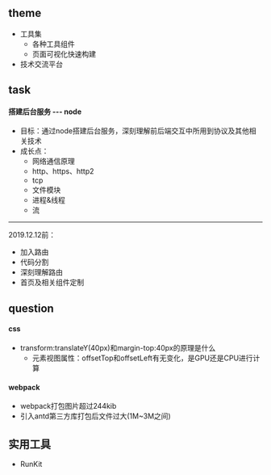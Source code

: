 ## theme
- 工具集
    - 各种工具组件
    - 页面可视化快速构建
- 技术交流平台

## task
#### 搭建后台服务 --- node
- 目标：通过node搭建后台服务，深刻理解前后端交互中所用到协议及其他相关技术
- 成长点：
    - 网络通信原理
    - http、https、http2
    - tcp
    - 文件模块
    - 进程&线程
    - 流
---
2019.12.12前：
- 加入路由
- 代码分割
- 深刻理解路由
- 首页及相关组件定制

## question
#### css
- transform:translateY(40px)和margin-top:40px的原理是什么
    - 元素视图属性：offsetTop和offsetLeft有无变化，是GPU还是CPU进行计算

#### webpack
- webpack打包图片超过244kib
- 引入antd第三方库打包后文件过大(1M~3M之间)

## 实用工具
- RunKit
